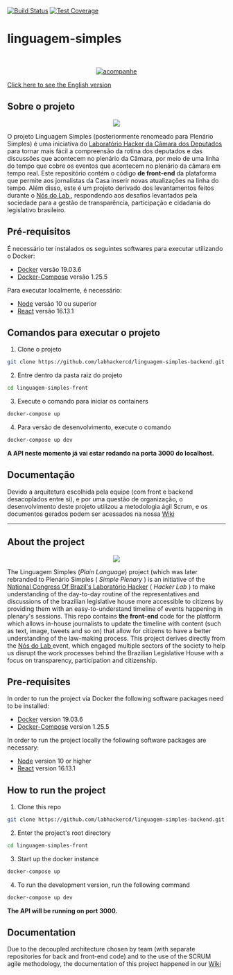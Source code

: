 [![Build Status](https://travis-ci.org/labhackercd/linguagem-simples-front.svg?branch=master)](https://travis-ci.org/labhackercd/linguagem-simples-frontend)
[![Test Coverage](https://api.codeclimate.com/v1/badges/03e26f6afcb7d21ba77f/test_coverage)](https://codeclimate.com/github/labhackercd/linguagem-simples-front/test_coverage)

# linguagem-simples

<!-- PROJECT LOGO -->
<br />
<p align="center">
  <a href="https://github.com/labhackercd/linguagem-simples-front/">
    <img src="https://i.ibb.co/tYd2fq2/acompanhe.png" alt="acompanhe" border="0">
  </a>
</p>

<a href="/#About-the-project"> Click here to see the English version </a>

## Sobre o projeto
<center><img src="https://media.giphy.com/media/GDzLnVXvO67Q0hTloy/giphy.gif"></center>

O projeto Linguagem Simples (posteriormente renomeado para Plenário Simples) é uma iniciativa do <a href="http://labhackercd.leg.br">Laboratório Hacker da Câmara dos Deputados</a> para tornar mais fácil a compreensão da rotina dos deputados e das discussões que acontecem no plenário da Câmara, por meio de uma linha do tempo que cobre os eventos que acontecem no plenário da câmara em tempo real. Este repositório contém o código **de front-end** da plataforma que permite aos jornalistas da Casa inserir novas atualizações na linha do tempo. Além disso, este é um projeto derivado dos levantamentos feitos durante o <a href="https://medium.com/labhacker/eu-tu-ela-ele-n%C3%B3s-planejamos-266deed2ddfb?source=collection_home---5------9-----------------------"> Nós do Lab </a>, respondendo aos desafios levantados pela sociedade para a gestão de transparência, participação e cidadania do legislativo brasileiro.

## Pré-requisitos
É necessário ter instalados os seguintes softwares para executar utilizando o Docker:
* [Docker](https://docs.docker.com/engine/install/) versão 19.03.6
* [Docker-Compose](https://docs.docker.com/compose/install/) versão 1.25.5

Para executar localmente, é necessário:
* [Node](https://nodejs.org/en/) versão 10 ou superior
* [React](https://reactjs.org/) versão 16.13.1

## Comandos para executar o projeto
1. Clone o projeto
```bash
git clone https://github.com/labhackercd/linguagem-simples-backend.git
```
2. Entre dentro da pasta raiz do projeto
```bash
cd linguagem-simples-front
```

3. Execute o comando para iniciar os containers 
```bash
docker-compose up
```

4. Para versão de desenvolvimento, execute o comando 
```bash
docker-compose up dev
```
**A API neste momento já vai estar rodando na porta 3000 do localhost.**

## Documentação 

Devido a arquitetura escolhida pela equipe (com front e backend desacoplados entre si), e por uma questão de organização, o desenvolvimento deste projeto utilizou a metodologia ágil Scrum, e os documentos gerados podem ser acessados na nossa <a href="https://github.com/labhackercd/linguagem-simples-backend/wiki"> Wiki </a>

<hr>

## About the project

<center><img src="https://media.giphy.com/media/GDzLnVXvO67Q0hTloy/giphy.gif"></center>

The Linguagem Simples (<i>Plain Language</i>) project (which was later rebranded to Plenário Simples (<i> Simple Plenary </i>) is an initiative of the <a href="http://labhackercd.leg.br">National Congress Of Brazil's Laboratório Hacker</a> (<i> Hacker Lab </i>) to make understanding of the day-to-day routine of the representatives and discussions of the brazilian legislative house more accessible to citizens by providing them with an easy-to-understand timeline of events happening in plenary's sessions. This repo contains **the front-end** code for the platform which allows in-house journalists to update the timeline with content (such as text, image, tweets and so on) that allow for citizens to have a better understanding of the law-making process. This project derives directly from the 
<a href="https://medium.com/labhacker/eu-tu-ela-ele-n%C3%B3s-planejamos-266deed2ddfb?source=collection_home---5------9-----------------------"> Nós do Lab </a> event, which engaged multiple sectors of the society to help us disrupt the work processes behind the Brazilian Legislative House with a focus on transparency, participation and citizenship.

## Pre-requisites

In order to run the project via Docker the following software packages need to be installed:
* [Docker](https://docs.docker.com/engine/install/) version 19.03.6
* [Docker-Compose](https://docs.docker.com/compose/install/) version 1.25.5

In order to run the project locally the following software packages are necessary:
* [Node](https://nodejs.org/en/) version 10 or higher
* [React](https://reactjs.org/) version 16.13.1

## How to run the project

1. Clone this repo
```bash
git clone https://github.com/labhackercd/linguagem-simples-backend.git
```
2. Enter the project's root directory
```bash
cd linguagem-simples-front
```

3. Start up the docker instance
```bash
docker-compose up
```

4. To run the development version, run the following command
```bash
docker-compose up dev
```
**The API will be running on port 3000.**

## Documentation

Due to the decoupled architecture chosen by team (with separate repositories for back and front-end code) and to the use of the SCRUM agile methodology, the documentation of this project happened in our <a href="https://github.com/labhackercd/linguagem-simples-backend/wiki"> Wiki </a>
